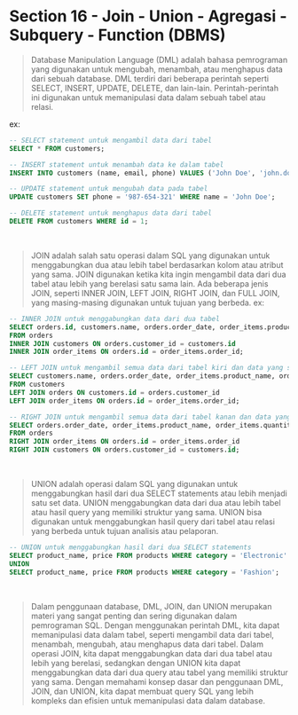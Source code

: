 # Section 16 - Join - Union - Agregasi - Subquery - Function (DBMS)

>Database Manipulation Language (DML) adalah bahasa pemrograman yang digunakan untuk mengubah, menambah, atau menghapus data dari sebuah database. DML terdiri dari beberapa perintah seperti SELECT, INSERT, UPDATE, DELETE, dan lain-lain. Perintah-perintah ini digunakan untuk memanipulasi data dalam sebuah tabel atau relasi.

ex:
```sql
-- SELECT statement untuk mengambil data dari tabel
SELECT * FROM customers;

-- INSERT statement untuk menambah data ke dalam tabel
INSERT INTO customers (name, email, phone) VALUES ('John Doe', 'john.doe@example.com', '123-456-789');

-- UPDATE statement untuk mengubah data pada tabel
UPDATE customers SET phone = '987-654-321' WHERE name = 'John Doe';

-- DELETE statement untuk menghapus data dari tabel
DELETE FROM customers WHERE id = 1;

```
</br>

>JOIN adalah salah satu operasi dalam SQL yang digunakan untuk menggabungkan dua atau lebih tabel berdasarkan kolom atau atribut yang sama. JOIN digunakan ketika kita ingin mengambil data dari dua tabel atau lebih yang berelasi satu sama lain. Ada beberapa jenis JOIN, seperti INNER JOIN, LEFT JOIN, RIGHT JOIN, dan FULL JOIN, yang masing-masing digunakan untuk tujuan yang berbeda.
ex:
```sql
-- INNER JOIN untuk menggabungkan data dari dua tabel
SELECT orders.id, customers.name, orders.order_date, order_items.product_name, order_items.quantity
FROM orders
INNER JOIN customers ON orders.customer_id = customers.id
INNER JOIN order_items ON orders.id = order_items.order_id;

-- LEFT JOIN untuk mengambil semua data dari tabel kiri dan data yang sesuai dari tabel kanan
SELECT customers.name, orders.order_date, order_items.product_name, order_items.quantity
FROM customers
LEFT JOIN orders ON customers.id = orders.customer_id
LEFT JOIN order_items ON orders.id = order_items.order_id;

-- RIGHT JOIN untuk mengambil semua data dari tabel kanan dan data yang sesuai dari tabel kiri
SELECT orders.order_date, order_items.product_name, order_items.quantity, customers.name
FROM orders
RIGHT JOIN order_items ON orders.id = order_items.order_id
RIGHT JOIN customers ON orders.customer_id = customers.id;
```
</br>

>UNION adalah operasi dalam SQL yang digunakan untuk menggabungkan hasil dari dua SELECT statements atau lebih menjadi satu set data. UNION menggabungkan data dari dua atau lebih tabel atau hasil query yang memiliki struktur yang sama. UNION bisa digunakan untuk menggabungkan hasil query dari tabel atau relasi yang berbeda untuk tujuan analisis atau pelaporan.
```sql
-- UNION untuk menggabungkan hasil dari dua SELECT statements
SELECT product_name, price FROM products WHERE category = 'Electronic'
UNION
SELECT product_name, price FROM products WHERE category = 'Fashion';
```
</br>

>Dalam penggunaan database, DML, JOIN, dan UNION merupakan materi yang sangat penting dan sering digunakan dalam pemrograman SQL. Dengan menggunakan perintah DML, kita dapat memanipulasi data dalam tabel, seperti mengambil data dari tabel, menambah, mengubah, atau menghapus data dari tabel. Dalam operasi JOIN, kita dapat menggabungkan data dari dua tabel atau lebih yang berelasi, sedangkan dengan UNION kita dapat menggabungkan data dari dua query atau tabel yang memiliki struktur yang sama. Dengan memahami konsep dasar dan penggunaan DML, JOIN, dan UNION, kita dapat membuat query SQL yang lebih kompleks dan efisien untuk memanipulasi data dalam database.